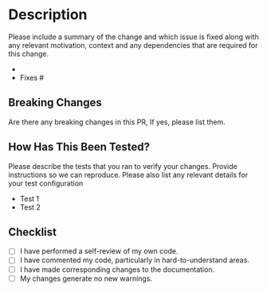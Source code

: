 # Description

Please include a summary of the change and which issue is fixed along with any relevant motivation, context and any dependencies that are required for this change.

-
- Fixes #

## Breaking Changes

Are there any breaking changes in this PR, If yes, please list them.

## How Has This Been Tested?

Please describe the tests that you ran to verify your changes. Provide instructions so we can reproduce. Please also list any relevant details for your test configuration

- Test 1
- Test 2

## Checklist

- [ ] I have performed a self-review of my own code.
- [ ] I have commented my code, particularly in hard-to-understand areas.
- [ ] I have made corresponding changes to the documentation.
- [ ] My changes generate no new warnings.
